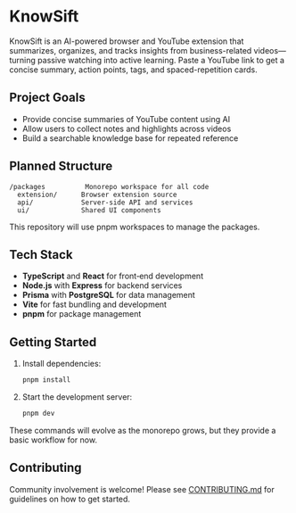 # KnowSift

KnowSift is an AI-powered browser and YouTube extension that summarizes, organizes, and tracks insights from business-related videos—turning passive watching into active learning. Paste a YouTube link to get a concise summary, action points, tags, and spaced-repetition cards.

## Project Goals

- Provide concise summaries of YouTube content using AI
- Allow users to collect notes and highlights across videos
- Build a searchable knowledge base for repeated reference

## Planned Structure

```
/packages          Monorepo workspace for all code
  extension/      Browser extension source
  api/            Server-side API and services
  ui/             Shared UI components
```

This repository will use pnpm workspaces to manage the packages.

## Tech Stack

- **TypeScript** and **React** for front‑end development
- **Node.js** with **Express** for backend services
- **Prisma** with **PostgreSQL** for data management
- **Vite** for fast bundling and development
- **pnpm** for package management

## Getting Started

1. Install dependencies:
   ```bash
   pnpm install
   ```
2. Start the development server:
   ```bash
   pnpm dev
   ```

These commands will evolve as the monorepo grows, but they provide a basic workflow for now.

## Contributing

Community involvement is welcome! Please see [CONTRIBUTING.md](CONTRIBUTING.md) for guidelines on how to get started.
